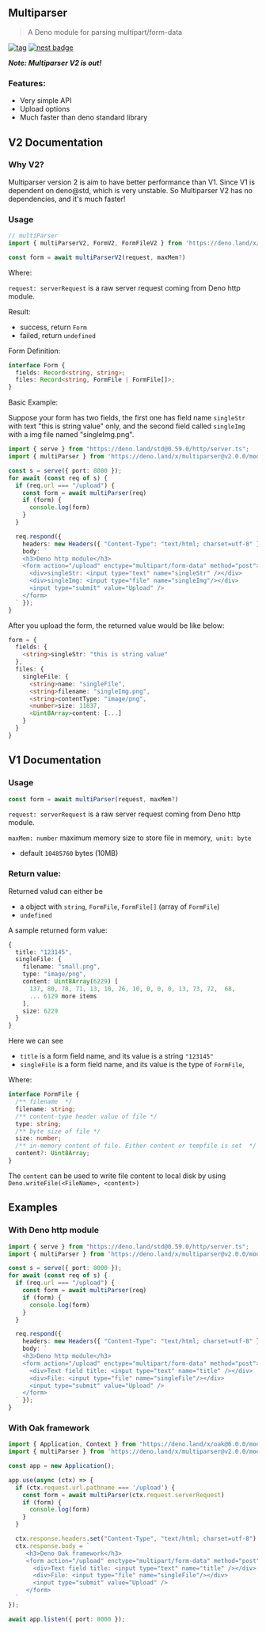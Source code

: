 ## Multiparser

> A Deno module for parsing multipart/form-data

[![tag](https://img.shields.io/badge/Deno%20-std%400.59.0-333?&logo=Deno)](https://deno.land/std@0.59.0)
[![nest badge](https://nest.land/badge.svg)](https://nest.land/package/multiparser)

***Note: Multiparser V2 is out!***

### Features:

- Very simple API
- Upload options
- Much faster than deno standard library

## V2 Documentation

### Why V2?

Multiparser version 2 is aim to have better performance than V1. Since V1 is dependent on deno@std, which is very unstable. So Multiparser V2 has no dependencies, and it's much faster!

### Usage
```ts
// multiParser
import { multiParserV2, FormV2, FormFileV2 } from 'https://deno.land/x/multiparser@v2.0.0/mod.ts'

const form = await multiParserV2(request, maxMem?)
```
Where: 

  ```request: serverRequest``` is a raw server request coming from Deno http module.

Result: 
  - success, return `Form`
  - failed, return `undefined`

Form Definition:

```ts
interface Form {
  fields: Record<string, string>;
  files: Record<string, FormFile | FormFile[]>;
}
```

Basic Example: 

Suppose your form has two fields, the first one has field name `singleStr` with text "this is string value" only, and the second field called `singleImg` with a img file named "singleImg.png". 

```ts
import { serve } from "https://deno.land/std@0.59.0/http/server.ts";
import { multiParser } from 'https://deno.land/x/multiparser@v2.0.0/mod.ts'

const s = serve({ port: 8000 });
for await (const req of s) {
  if (req.url === "/upload") {
    const form = await multiParser(req)
    if (form) {
      console.log(form)
    }
  }

  req.respond({
    headers: new Headers({ "Content-Type": "text/html; charset=utf-8" }),
    body: `
    <h3>Deno http module</h3>
    <form action="/upload" enctype="multipart/form-data" method="post">
      <div>singleStr: <input type="text" name="singleStr" /></div>
      <div>singleImg: <input type="file" name="singleImg"/></div>
      <input type="submit" value="Upload" />
    </form>
  ` });
}
```

After you upload the form, the returned value would be like below: 

```ts
form = {
  fields: {
    <string>singleStr: "this is string value"
  },
  files: {
    singleFile: {
      <string>name: "singleFile",
      <string>filename: "singleImg.png",
      <string>contentType: "image/png",
      <number>size: 11837,
      <Uint8Array>content: [...]
    }
  }
}

```


## V1 Documentation

### Usage
```ts
const form = await multiParser(request, maxMem?)
```
```request: serverRequest``` is a raw server request coming from Deno http module.

```maxMem: number``` maximum memory size to store file in memory,``` unit: byte```
* default ```10485760``` bytes (10MB)

### Return value: 

Returned valud can either be 
- a object with `string`, `FormFile`, `FormFile[]` (array of `FormFile`) 
- `undefined`

A sample returned form value:
```ts
{
  title: "123145",
  singleFile: {
    filename: "small.png",
    type: "image/png",
    content: Uint8Array(6229) [
      137, 80, 78, 71, 13, 10, 26, 10, 0, 0, 0, 13, 73, 72,  68,
      ... 6129 more items
    ],
    size: 6229
  }
}
```

Here we can see 
 - `title` is a form field name, and its value is a string `"123145"`
 - `singleFile` is a form field name, and its value is the type of `FormFile`,

Where:

```ts
interface FormFile {
  /** filename  */
  filename: string;
  /** content-type header value of file */
  type: string;
  /** byte size of file */
  size: number;
  /** in-memory content of file. Either content or tempfile is set  */
  content?: Uint8Array;
}
```

The `content` can be used to write file content to local disk by using `Deno.writeFile(<FileName>, <content>)`

## Examples

### With Deno http module

```ts
import { serve } from "https://deno.land/std@0.59.0/http/server.ts";
import { multiParser } from 'https://deno.land/x/multiparser@v2.0.0/mod.ts'

const s = serve({ port: 8000 });
for await (const req of s) {
  if (req.url === "/upload") {
    const form = await multiParser(req)
    if (form) {
      console.log(form)
    }
  }

  req.respond({
    headers: new Headers({ "Content-Type": "text/html; charset=utf-8" }),
    body: `
    <h3>Deno http module</h3>
    <form action="/upload" enctype="multipart/form-data" method="post">
      <div>Text field title: <input type="text" name="title" /></div>
      <div>File: <input type="file" name="singleFile"/></div>
      <input type="submit" value="Upload" />
    </form>
  ` });
}
```

### With Oak framework
```ts
import { Application, Context } from "https://deno.land/x/oak@6.0.0/mod.ts";
import { multiParser } from 'https://deno.land/x/multiparser@v2.0.0/mod.ts'

const app = new Application();

app.use(async (ctx) => {
  if (ctx.request.url.pathname === '/upload') {
    const form = await multiParser(ctx.request.serverRequest)
    if (form) {
      console.log(form)
    }
  }

  ctx.response.headers.set("Content-Type", "text/html; charset=utf-8")
  ctx.response.body = `
     <h3>Deno Oak framework</h3>
     <form action="/upload" enctype="multipart/form-data" method="post">
       <div>Text field title: <input type="text" name="title" /></div>
       <div>File: <input type="file" name="singleFile"/></div>
       <input type="submit" value="Upload" />
     </form>
  `
});

await app.listen({ port: 8000 });
```
